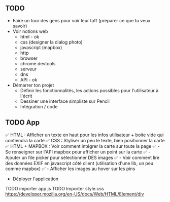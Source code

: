 ## TODO

- Faire un tour des gens pour voir leur taff (préparer ce que tu veux savoir)
- Voir notions web
    - html - ok
    - css (designer la dialog photo)
    - javascript (mapbox)
    - http
    - browser
    - chrome devtools
    - serveur
    - dns
    - API - ok
- Démarrer ton projet
    - Définir les fonctionnalités, les actions possibles pour l'utilisateur à l'écrit
    - Dessiner une interface simpliste sur Pencil
    - Intégration / code


## TODO App
✅ HTML : Afficher un texte en haut pour les infos utilisateur + boite vide qui contiendra la carte
✅ CSS : Styliser un peu le texte, bien positionner la carte
✅ HTML + MAPBOX : Voir comment intégrer la carte sur toute la page
✅ - Se renseigner sur l'API mapbox pour afficher un point sur la carte
✅ - Ajouter un file picker pour sélectionner DES images
✅ - Voir comment lire des données EXIF en javascript côté client (utilisation d'une lib, un peu comme mapbox)
✅ - Afficher les images au hover sur les pins
- Déployer l'application

TODO importer app.js TODO Importer style.css https://developer.mozilla.org/en-US/docs/Web/HTML/Element/div